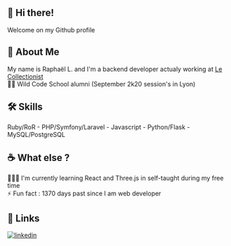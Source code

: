 
## 👋 Hi there!

Welcome on my Github profile


## 🚀 About Me
My name is Raphaël L. and I'm a backend developer actualy working at [Le Collectionist](https://www.lecollectionist.com/fr)\
👨‍🎓 Wild Code School alumni (September 2k20 session's in Lyon)

## 🛠 Skills
Ruby/RoR - PHP/Symfony/Laravel - Javascript - Python/Flask - MySQL/PostgreSQL


## ☕️ What else ?

👩‍💻💎 I'm currently learning React and Three.js in self-taught during my free time \
⚡️ Fun fact : 1370 days past since I am web developer

## 🔗 Links
[![linkedin](https://img.shields.io/badge/linkedin-0A66C2?style=for-the-badge&logo=linkedin&logoColor=white)](https://www.linkedin.com/in/raphael-liere/)
